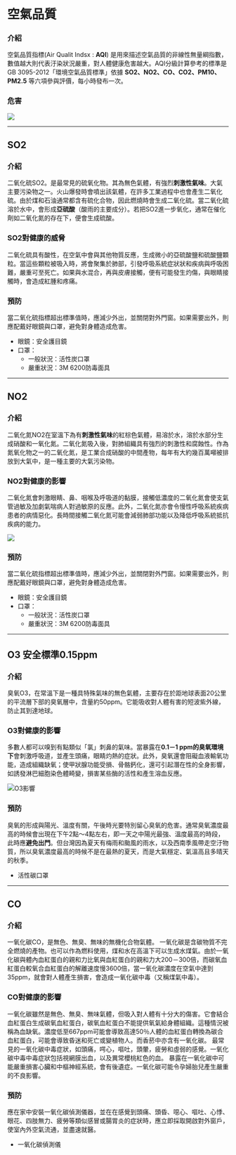 #  空氣品質
### 介紹
空氣品質指標(Air Qualit Indsx : **AQI**) 是用來描述空氣品質的非線性無量綱指數，數值越大則代表汙染狀況嚴重，對人體健康危害越大。AQI分級計算參考的標準是GB 3095-2012「環境空氣品質標準」依據 **SO2、NO2、CO、CO2、PM10、PM2.5** 等六項參與評價，每小時發布一次。

### 危害

![](C:\Users\Tibame_T14\Desktop\專題文獻\空氣品質指標AQI與健康影響及活動建議.jpg)

***

## SO2

### 介紹

二氧化硫SO2。是最常見的硫氧化物。其為無色氣體，有強烈**刺激性氣味**。大氣主要污染物之一。火山爆發時會噴出該氣體，在許多工業過程中也會產生二氧化硫。由於煤和石油通常都含有硫化合物，因此燃燒時會生成二氧化硫。當二氧化硫溶於水中，會形成**亞硫酸**（酸雨的主要成分）。若把SO2進一步氧化，通常在催化劑如二氧化氮的存在下，便會生成硫酸。

### SO2對健康的威脅

二氧化硫具有酸性，在空氣中會與其他物質反應，生成微小的亞硫酸鹽和硫酸鹽顆粒。當這些顆粒被吸入時，將會聚集於肺部，引發呼吸系統症狀狀和疾病與呼吸困難，嚴重可至死亡。如果與水混合，再與皮膚接觸，便有可能發生灼傷，與眼睛接觸時，會造成紅腫和疼痛。

### 預防
當二氧化硫指標超出標準值時，應減少外出，並關閉對外門窗。如果需要出外，則應配戴好眼鏡與口罩，避免對身體造成危害。
- 眼鏡：安全護目鏡
- 口罩：
  - 一般狀況：活性炭口罩
  - 嚴重狀況：3M 6200防毒面具

---

## NO2

### 介紹

二氧化氮NO2在室溫下為有**刺激性氣味**的紅棕色氣體，易溶於水，溶於水部分生成硝酸和一氧化氮。二氧化氮吸入後，對肺組織具有強烈的刺激性和腐蝕性。作為氮氧化物之一的二氧化氮，是工業合成硝酸的中間產物，每年有大約幾百萬噸被排放到大氣中，是一種主要的大氣污染物。

### NO2對健康的影響

二氧化氮會刺激眼睛、鼻、咽喉及呼吸道的黏膜，接觸低濃度的二氧化氮會使支氣管過敏及加劇氣喘病人對過敏原的反應。此外，二氧化氮亦會令慢性呼吸系統疾病患者的病情惡化。長時間接觸二氧化氮可能會減弱肺部功能以及降低呼吸系統抵抗疾病的能力。

![](C:\Users\Tibame_T14\Desktop\專題文獻\No2影響.jpg)

### 預防
當二氧化硫指標超出標準值時，應減少外出，並關閉對外門窗。如果需要出外，則應配戴好眼鏡與口罩，避免對身體造成危害。
- 眼鏡：安全護目鏡
- 口罩：
  - 一般狀況：活性炭口罩
  - 嚴重狀況：3M 6200防毒面具

---
## O3 安全標準0.15ppm

### 介紹

臭氧O3，在常溫下是一種具特殊氣味的無色氣體，主要存在於距地球表面20公里的平流層下部的臭氧層中，含量約50ppm。它能吸收對人體有害的短波紫外線，防止其到達地球。

### O3對健康的影響
多數人都可以嗅到有點類似「氯」刺鼻的氣味。當暴露在**0.1－1 ppm的臭氧環境下**會刺激呼吸道，並產生頭痛，眼睛灼熱的症狀。此外，臭氧還會阻礙血液輸氧功能，造成組織缺氧；使甲狀腺功能受損、骨骼鈣化，還可引起潛在性的全身影響，如誘發淋巴細胞染色體畸變，損害某些酶的活性和產生溶血反應。

![O3影響](C:\Users\Tibame_T14\Desktop\專題文獻\O3影響.jpg)


### 預防
臭氧的形成與陽光、溫度有關，午後時光要特別留心臭氧的危害。通常臭氧濃度最高的時候會出現在下午2點～4點左右，即一天之中陽光最強、溫度最高的時段，此時應**避免出門**。但台灣因為夏天有梅雨和颱風的雨水，以及西南季風帶走空汙物質，所以臭氧濃度最高的時候不是在最熱的夏天，而是大氣穩定、氣溫高且多晴天的秋季。
- 活性碳口罩

---

## CO

### 介紹

一氧化碳CO，是無色、無臭、無味的無機化合物氣體。 一氧化碳是含碳物質不完全燃燒的產物。也可以作為燃料使用，煤和水在高溫下可以生成水煤氣。由於一氧化碳與體內血紅蛋白的親和力比氧與血紅蛋白的親和力大200－300倍，而碳氧血紅蛋白較氧合血紅蛋白的解離速度慢3600倍，當一氧化碳濃度在空氣中達到35ppm，就會對人體產生損害，會造成一氧化碳中毒（又稱煤氣中毒）。

### CO對健康的影響

一氧化碳雖然是無色、無臭、無味氣體，但吸入對人體有十分大的傷害。它會結合血紅蛋白生成碳氧血紅蛋白，碳氧血紅蛋白不能提供氧氣給身體組織。這種情況被稱為血缺氧。濃度低至667ppm可能會導致高達50％人體的血紅蛋白轉換為碳合血紅蛋白，可能會導致昏迷和死亡或變植物人。而香菸中亦含有一氧化碳。 最常見的一氧化碳中毒症狀，如頭痛，㗁心，嘔吐，頭暈，疲勞和虛弱的感覺。一氧化碳中毒中毒症狀包括視網膜出血，以及異常櫻桃紅色的血。 暴露在一氧化碳中可能嚴重損害心臟和中樞神經系統，會有後遺症。一氧化碳可能令孕婦胎兒產生嚴重的不良影響。

### 預防

應在家中安裝一氧化碳偵測儀器，並在在感覺到頭痛、頭昏、噁心、嘔吐、心悸、眼花、四肢無力、疲勞等類似感冒或腸胃炎的症狀時，應立即採取開啟對外窗戶，使室內外空氣流通，並盡速就醫。

- 一氧化碳偵測儀



















